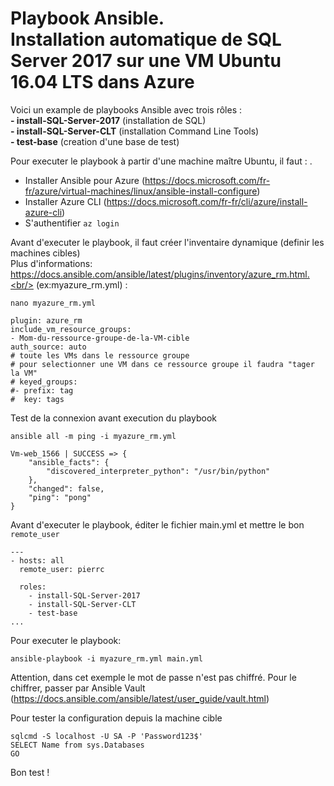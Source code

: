 # Playbook Ansible.<br/> Installation automatique de SQL Server 2017 sur une VM Ubuntu 16.04 LTS dans Azure

Voici un example de playbooks Ansible avec trois rôles :<br/>
**- install-SQL-Server-2017** (installation de SQL)<br/>
**- install-SQL-Server-CLT** (installation Command Line Tools)<br/>
**- test-base** (creation d'une base de test) <br/>


Pour executer le playbook à partir d'une machine maître Ubuntu, il faut : .<br/>
- Installer Ansible pour Azure (https://docs.microsoft.com/fr-fr/azure/virtual-machines/linux/ansible-install-configure)
- Installer Azure CLI (https://docs.microsoft.com/fr-fr/cli/azure/install-azure-cli)
- S'authentifier ```az login``` 

Avant d'executer le playbook, il faut créer l'inventaire dynamique (definir les machines cibles) <br/>
Plus d'informations: https://docs.ansible.com/ansible/latest/plugins/inventory/azure_rm.html.<br/>
(ex:myazure_rm.yml) : <br/>
```
nano myazure_rm.yml
```
```
plugin: azure_rm
include_vm_resource_groups:
- Mom-du-ressource-groupe-de-la-VM-cible
auth_source: auto
# toute les VMs dans le ressource groupe
# pour selectionner une VM dans ce ressource groupe il faudra "tager la VM"
# keyed_groups:
#- prefix: tag
#  key: tags
```
Test de la connexion avant execution du playbook<br/>
```
ansible all -m ping -i myazure_rm.yml
```
```
Vm-web_1566 | SUCCESS => {
    "ansible_facts": {
        "discovered_interpreter_python": "/usr/bin/python"
    },
    "changed": false,
    "ping": "pong"
}
```
Avant d'executer le playbook, éditer le fichier main.yml et mettre le bon ```remote_user```
```
---
- hosts: all
  remote_user: pierrc

  roles:
    - install-SQL-Server-2017
    - install-SQL-Server-CLT
    - test-base
...
```
Pour executer le playbook:<br/>
```
ansible-playbook -i myazure_rm.yml main.yml
```

Attention, dans cet exemple le mot de passe n'est pas chiffré. Pour le chiffrer, passer par Ansible Vault (https://docs.ansible.com/ansible/latest/user_guide/vault.html)<br/>


Pour tester la configuration depuis la machine cible<br/>

```
sqlcmd -S localhost -U SA -P 'Password123$'
SELECT Name from sys.Databases
GO
```
Bon test !
